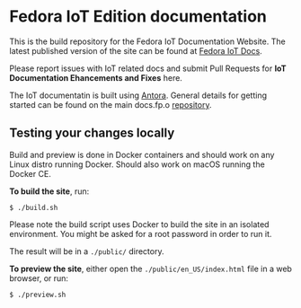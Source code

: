 # Fedora IoT Edition documentation

This is the build repository for the Fedora IoT Documentation Website. The latest
published version of the site can be found at [Fedora IoT Docs](https://docs.fedoraproject.org/en-US/iot/).

Please report issues with IoT related docs and submit Pull Requests for **IoT Documentation Ehancements and Fixes** here.

The IoT documentatin is built using [Antora](https://antora.org). General details for
getting started can be found on the main docs.fp.o [repository](https://pagure.io/fedora-docs/docs-fp-o/tree/master).

## Testing your changes locally

Build and preview is done in Docker containers and should work on any Linux distro running Docker.
Should also work on macOS running the Docker CE.

**To build the site**, run:

```
$ ./build.sh
```

Please note the build script uses Docker to build the site in an isolated environment.
You might be asked for a root password in order to run it.

The result will be in a `./public/` directory.

**To preview the site**, either open the `./public/en_US/index.html` file in a web browser, or run:

```
$ ./preview.sh
```

